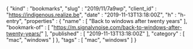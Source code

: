 {
  "kind" : "bookmarks",
  "slug" : "2019/11/7a9wp",
  "client_id" : "https://indigenous.realize.be",
  "date" : "2019-11-13T13:18:00Z",
  "h" : "h-entry",
  "properties" : {
    "name" : [ "Back to windows after twenty years" ],
    "bookmark-of" : [ "https://m.signalvnoise.com/back-to-windows-after-twenty-years/" ],
    "published" : [ "2019-11-13T13:18:00Z" ],
    "category" : [ "mac", "windows" ]
  },
  "tags" : [ "mac", "windows" ]
}
